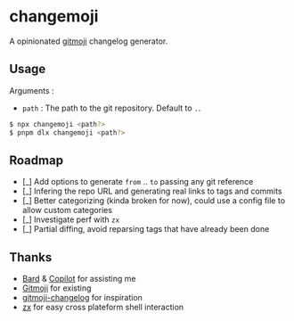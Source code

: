 # changemoji

A opinionated [gitmoji](https://gitmoji.carloscuesta.me/) changelog generator.

## Usage

Arguments :

- `path` : The path to the git repository. Default to `.`.

```bash
$ npx changemoji <path?>
$ pnpm dlx changemoji <path?>
```

## Roadmap

- [_] Add options to generate `from` .. `to` passing any git reference
- [_] Infering the repo URL and generating real links to tags and commits
- [_] Better categorizing (kinda broken for now), could use a config file to allow custom categories
- [_] Investigate perf with `zx`
- [_] Partial diffing, avoid reparsing tags that have already been done

## Thanks

- [Bard](https://bard.google.com/) & [Copilot](https://github.com/features/copilot) for assisting me
- [Gitmoji](https://gitmoji.dev/) for existing
- [gitmoji-changelog](https://github.com/frinyvonnick/gitmoji-changelog) for inspiration
- [zx](https://github.com/google/zx) for easy cross plateform shell interaction
